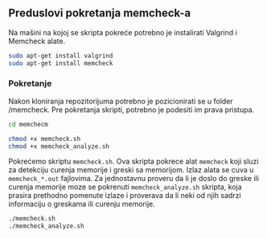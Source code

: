 ## Preduslovi pokretanja memcheck-a

Na mašini na kojoj se skripta pokreće potrebno je instalirati Valgrind i Memcheck alate.

```bash
sudo apt-get install valgrind
sudo apt-get install memcheck
```

### Pokretanje
Nakon kloniranja repozitorijuma potrebno je pozicionirati se u folder /memcheck.
Pre pokretanja skripti, potrebno je podesiti im prava pristupa.

```bash
cd memchecm

chmod +x memcheck.sh
chmod +x memcheck_analyze.sh

```

Pokrećemo skriptu `memcheck.sh`. Ova skripta pokrece alat `memcheck` koji sluzi za detekciju curenja memorije i greski sa memorijom. Izlaz alata se cuva u `memcheck_*.out` fajlovima.
Za jednostavnu proveru da li je doslo do greske ili curenja memorije moze se pokrenuti `memcheck_analyze.sh` skripta, koja prasira prethodno pomenute izlaze i proverava da li neki od njih sadrzi informaciju o greskama ili curenju memorije.

```bash
./memcheck.sh
./memcheck_analyze.sh

```
